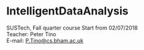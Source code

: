 # IntelligentDataAnalysis

SUSTech, Fall quarter course
Start from 02/07/2018  
Teacher: Peter Tino  
E-mail: P.Tino@cs.bham.ac.uk

